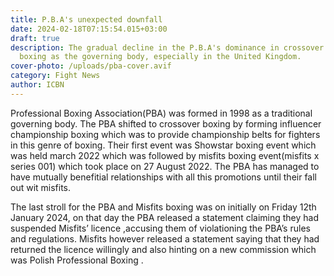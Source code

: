 ```yaml
---
title: P.B.A's unexpected downfall
date: 2024-02-18T07:15:54.015+03:00
draft: true
description: The gradual decline in the P.B.A's dominance in crossover boxing
  boxing as the governing body, especially in the United Kingdom.
cover-photo: /uploads/pba-cover.avif
category: Fight News
author: ICBN
---
```

Professional Boxing Association(PBA) was formed in 1998 as a traditional governing body. The PBA shifted to crossover boxing by forming influencer championship boxing which was to provide championship belts for fighters in this genre of boxing. Their first event was Showstar boxing event which was held march 2022 which was followed by misfits boxing event(misfits x series 001) which took place on 27 August 2022. The PBA has managed to have mutually benefitial relationships with all this promotions until their fall out wit misfits.

The last stroll for the PBA and Misfits boxing was on initially on Friday 12th January 2024, on that day the PBA released a statement claiming they had suspended Misfits’ licence ,accusing them of violationing the PBA’s rules and regulations. Misfits however released a statement saying that they had returned the licence willingly and also hinting on a new commission which was Polish Professional Boxing .
